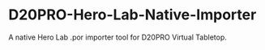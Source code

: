 # D20PRO-Hero-Lab-Native-Importer
A native Hero Lab .por importer tool for D20PRO Virtual Tabletop. 
